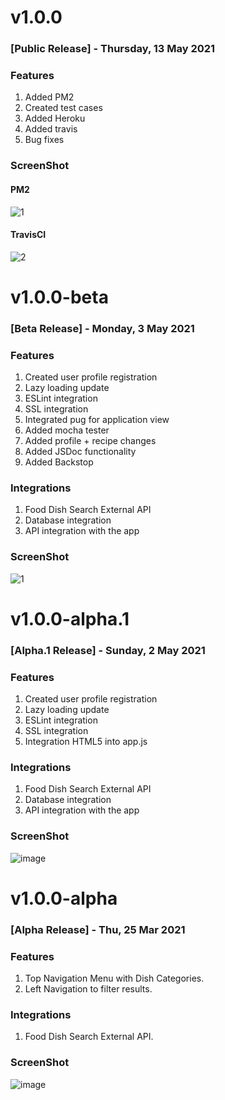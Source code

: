 # __v1.0.0__

### [Public Release] - Thursday, 13 May 2021

### Features

1. Added PM2
2. Created test cases
3. Added Heroku
4. Added travis
5. Bug fixes

### ScreenShot
#### PM2
![1](https://user-images.githubusercontent.com/43916250/118226058-da1fdc00-b44b-11eb-8dfd-a412b60398ec.png)
#### TravisCI
![2](https://user-images.githubusercontent.com/43916250/118226167-12bfb580-b44c-11eb-8d79-6378ee98f768.png)
# __v1.0.0-beta__

### [Beta Release] - Monday, 3 May 2021

### Features

1. Created user profile registration
2. Lazy loading update 
3. ESLint integration 
4. SSL integration
5. Integrated pug for application view
6. Added mocha tester
7. Added profile + recipe changes
8. Added JSDoc functionality
9. Added Backstop

### Integrations

1. Food Dish Search External API
2. Database integration
3. API integration with the app


### ScreenShot

![1](https://user-images.githubusercontent.com/57924210/116935113-8501f000-ac2b-11eb-9056-054745a5ee93.PNG)


# __v1.0.0-alpha.1__

### [Alpha.1 Release] - Sunday, 2 May 2021

### Features

1. Created user profile registration
2. Lazy loading update 
3. ESLint integration 
4. SSL integration
5. Integration HTML5 into app.js

### Integrations

1. Food Dish Search External API
2. Database integration
3. API integration with the app


### ScreenShot

![image](https://user-images.githubusercontent.com/43916250/116841897-33f8ea00-aba0-11eb-8988-87104eac9919.png)



# __v1.0.0-alpha__

### [Alpha Release] - Thu, 25 Mar 2021

### Features

1. Top Navigation Menu with Dish Categories.
2. Left Navigation to filter results.

### Integrations

1. Food Dish Search External API.


### ScreenShot

![image](https://user-images.githubusercontent.com/72086541/112389309-8c73d680-8d1a-11eb-9525-3ace5df8f75d.png)

